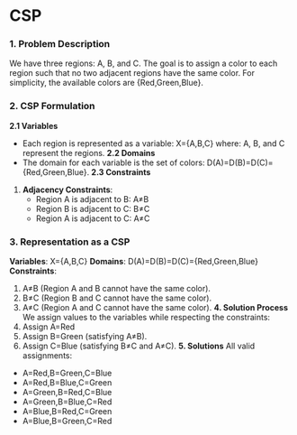 # CSP
### 1. Problem Description
 We have three regions: A, B, and C. The goal is to assign a color to each region such that no two adjacent regions have the same color. For simplicity, the available colors are {Red,Green,Blue}.
### 2. CSP Formulation
 **2.1 Variables**
- Each region is represented as a variable: X={A,B,C} where: A, B, and C represent the regions.
 **2.2 Domains**
- The domain for each variable is the set of colors: D(A)=D(B)=D(C)={Red,Green,Blue}.
 **2.3 Constraints**
1. **Adjacency Constraints**:
    - Region A is adjacent to B: A≠B
    - Region B is adjacent to C: B≠C
    - Region A is adjacent to C: A≠C
### 3. Representation as a CSP
 **Variables**:
X={A,B,C}
 **Domains**:
D(A)=D(B)=D(C)={Red,Green,Blue}
 **Constraints**:
1. A≠B   (Region A and B cannot have the same color).
2. B≠C   (Region B and C cannot have the same color).
3. A≠C   (Region A and C cannot have the same color).
 **4. Solution Process**
We assign values to the variables while respecting the constraints:
1. Assign A=Red
2. Assign B=Green (satisfying A≠B).
3. Assign C=Blue (satisfying B≠C and A≠C).
 **5. Solutions**
All valid assignments:
- A=Red,B=Green,C=Blue
- A=Red,B=Blue,C=Green
- A=Green,B=Red,C=Blue
- A=Green,B=Blue,C=Red
- A=Blue,B=Red,C=Green
- A=Blue,B=Green,C=Red
